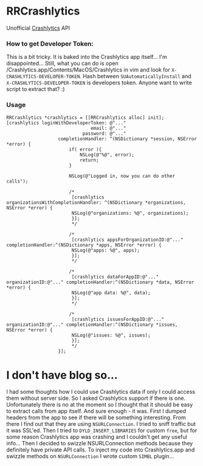 RRCrashlytics
=============

Unofficial [Crashlytics](https://www.crashlytics.com/) API

### How to get Developer Token:
This is a bit tricky. It is baked into the Crashlytics app itself... I'm disappointed... Still, what you can do is open /Crashlytics.app/Contents/MacOS/Crashlytics in vim and look for `X-CRASHLYTICS-DEVELOPER-TOKEN`. Hash between `SUAutomaticallyInstall` and `X-CRASHLYTICS-DEVELOPER-TOKEN` is developers token. Anyone want to write script to extract that? :)

### Usage
```objc
RRCrashlytics *crashlytics = [[RRCrashlytics alloc] init];
[crashlytics loginWithDeveloperToken: @"..."
                               email: @"..."
                            password: @"..."
                   completionHandler: ^(NSDictionary *session, NSError *error) {
                       if( error ){
                           NSLog(@"%@", error);
                           return;
                       }
                       
                       NSLog(@"Logged in, now you can do other calls");
                       
                       /*
                        [crashlytics organizationsWithCompletionHandler: ^(NSDictionary *organizations, NSError *error) {
                        NSLog(@"organizations: %@", organizations);
                        }];
                        */
                       
                       /*
                        [crashlytics appsForOrganizationID:@"..." completionHandler:^(NSDictionary *apps, NSError *error) {
                        NSLog(@"apps: %@", apps);
                        }];
                        */
                       
                       /*
                        [crashlytics dataForAppID:@"..." organizationID:@"..." completionHandler:^(NSDictionary *data, NSError *error) {
                        NSLog(@"app data: %@", data);
                        }];
                        */
                       
                       /*
                        [crashlytics issuesForAppID:@"..." organizationID:@"..." completionHandler:^(NSDictionary *issues, NSError *error) {
                        NSLog(@"issues: %@", issues);
                        }];
                        */
                   }];
```

I don't have blog so...
============
I had some thoughts how I could use Crashlytics data if only I could access them without server side. So I asked Crashlytics support if there is one. Unfortunately there is no at the moment so I thought that it should be easy to extract calls from app itself. And sure enough - it was. First I dumped headers from the app to see if there will be something interesting. From there I find out that they are using `NSURLConnection`. I tried to sniff traffic but it was SSL'ed. Then I tried to `DYLD_INSERT_LIBRARIES` for custom `free`, but for some reason Crashlytics app was crashing and I couldn't get any useful info… Then I decided to swizzle NSURLConnection methods because they definitely have private API calls. To inject my code into Crashlytics.app and swizzle methods on `NSURLConnection`  I wrote custom `SIMBL` plugin…
